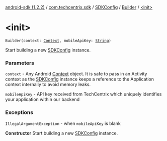 [android-sdk (1.2.2)](../../../index.md) / [com.techcentrix.sdk](../../index.md) / [SDKConfig](../index.md) / [Builder](index.md) / [&lt;init&gt;](./-init-.md)

# &lt;init&gt;

`Builder(context: `[`Context`](https://developer.android.com/reference/android/content/Context.html)`, mobileApiKey: `[`String`](https://kotlinlang.org/api/latest/jvm/stdlib/kotlin/-string/index.html)`)`

Start building a new [SDKConfig](../index.md) instance.

### Parameters

`context` - Any Android [Context](https://developer.android.com/reference/android/content/Context.html) object. It is safe to pass in an Activity context as the [SDKConfig](../index.md)
instance keeps a reference to the Application context internally to avoid memory leaks.

`mobileApiKey` - API key received from TechCentrix which uniquely identifies your application within our backend

### Exceptions

`IllegalArgumentException` - when `mobileApiKey` is blank

**Constructor**
Start building a new [SDKConfig](../index.md) instance.

